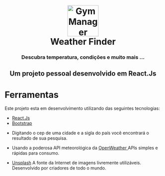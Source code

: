 <h1 align="center">
    <img alt="Gym Manager" src="https://image.flaticon.com/icons/svg/887/887653.svg" width="100px" />
    <br>Weather Finder<br>
   
</h1>

<h3 align="center">
  Descubra temperatura, condições e muito mais ...
</h3>
<h2 align="center">Um projeto pessoal desenvolvido em React.Js</h2>

# Ferramentas

<p>Este projeto esta em desenvolvimento utilizando das seguintes tecnologias:</p>

- [React.Js](https://pt-br.reactjs.org/)
- [Bootstrap](https://getbootstrap.com/)
<!-- UL -->
* Digitando o cep de uma cidade e a sigla do país você encontrará o resultado de sua pesquisa.

* Usando a poderosa API meteorológica da
[ OpenWeather ](https://openweathermap.org/) APIs simples e rápidas para consumo.

* [Unsplash](https://unsplash.com/) A fonte da Internet de imagens livremente utilizáveis.
Desenvolvido por criadores de todo o mundo. 
